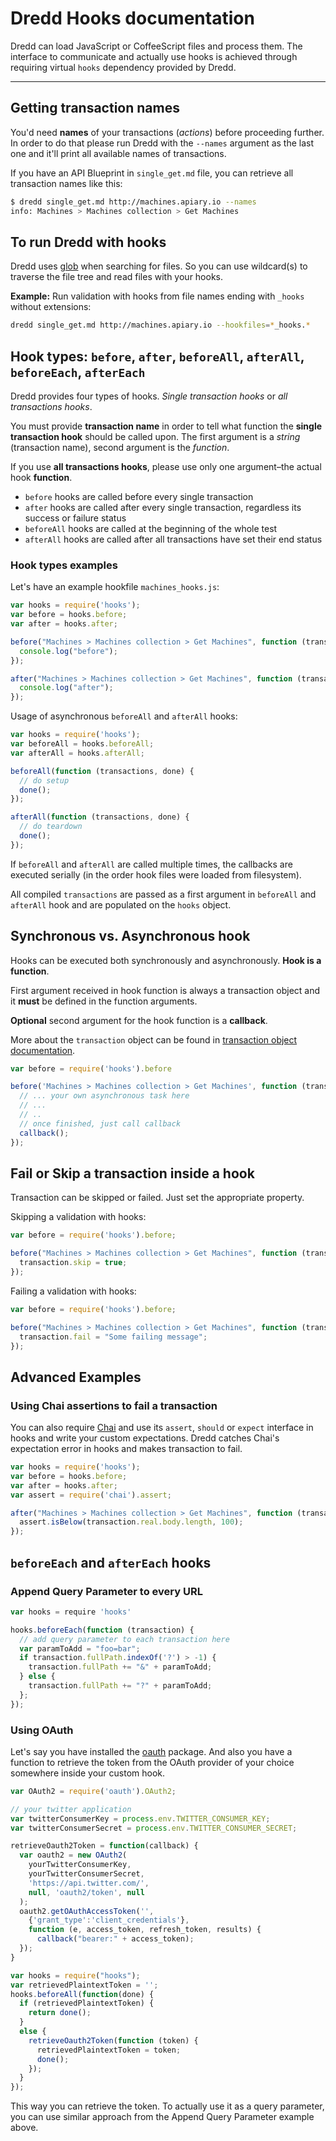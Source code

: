 # Dredd Hooks documentation

Dredd can load JavaScript or CoffeeScript files and process them.
The interface to communicate and actually use hooks is achieved through
requiring virtual `hooks` dependency provided by Dredd.

------

## Getting transaction names

You'd need __names__ of your transactions (_actions_) before proceeding further.
In order to do that please run Dredd with the `--names` argument as the last one
and it'll print all available names of transactions.

If you have an API Blueprint in `single_get.md` file, you can retrieve all
transaction names like this:

```sh
$ dredd single_get.md http://machines.apiary.io --names
info: Machines > Machines collection > Get Machines
```

## To run Dredd with hooks

Dredd uses [glob](http://npmjs.com/package/glob) when searching for files.
So you can use wildcard(s) to traverse the file tree and read files with your hooks.

**Example:** Run validation with hooks from file names ending with `_hooks` without extensions:

```sh
dredd single_get.md http://machines.apiary.io --hookfiles=*_hooks.*
```

## Hook types: `before`, `after`, `beforeAll`, `afterAll`, `beforeEach`, `afterEach`

Dredd provides four types of hooks. _Single transaction hooks_ or _all transactions hooks_.

You must provide __transaction name__ in order to tell what function the
__single transaction hook__ should be called upon.
The first argument is a _string_ (transaction name), second argument is
the _function_.

If you use __all transactions hooks__, please use only one argument–the actual hook __function__.

- `before` hooks are called before every single transaction
- `after` hooks are called after every single transaction,
  regardless its success or failure status
- `beforeAll` hooks are called at the beginning of the whole test
- `afterAll` hooks are called after all transactions have set their end status


### Hook types examples

Let's have an example hookfile `machines_hooks.js`:

```javascript
var hooks = require('hooks');
var before = hooks.before;
var after = hooks.after;

before("Machines > Machines collection > Get Machines", function (transaction) {
  console.log("before");
});

after("Machines > Machines collection > Get Machines", function (transaction) {}
  console.log("after");
});
```

Usage of asynchronous `beforeAll` and `afterAll` hooks:

```javascript
var hooks = require('hooks');
var beforeAll = hooks.beforeAll;
var afterAll = hooks.afterAll;

beforeAll(function (transactions, done) {
  // do setup
  done();
});

afterAll(function (transactions, done) {
  // do teardown
  done();
});
```

If `beforeAll` and `afterAll` are called multiple times, the callbacks
are executed serially (in the order hook files were loaded from filesystem).

All compiled `transactions` are passed as a first argument in `beforeAll` and `afterAll` hook and are populated on the `hooks` object.

## Synchronous vs. Asynchronous hook

Hooks can be executed both synchronously and asynchronously. __Hook is a function__.

First argument received in hook function is always a transaction object and it __must__ be defined in the function arguments.

__Optional__ second argument for the hook function is a __callback__.


More about the `transaction` object can be found in [transaction object documentation](transaction.md).

```javascript
var before = require('hooks').before

before('Machines > Machines collection > Get Machines', function (transaction, callback) {
  // ... your own asynchronous task here
  // ...
  // ..
  // once finished, just call callback
  callback();
});
```


## Fail or Skip a transaction inside a hook

Transaction can be skipped or failed. Just set the appropriate property.

Skipping a validation with hooks:

```javascript
var before = require('hooks').before;

before("Machines > Machines collection > Get Machines", function (transaction) {
  transaction.skip = true;
});
```

Failing a validation with hooks:

```javascript
var before = require('hooks').before;

before("Machines > Machines collection > Get Machines", function (transaction) {
  transaction.fail = "Some failing message";
});
```


## Advanced Examples


### Using Chai assertions to fail a transaction

You can also require [Chai](http://chaijs.com/) and use its `assert`, `should` or `expect` interface in
hooks and write your custom expectations. Dredd catches Chai's expectation error in hooks and makes transaction to fail.

```javascript
var hooks = require('hooks');
var before = hooks.before;
var after = hooks.after;
var assert = require('chai').assert;

after("Machines > Machines collection > Get Machines", function (transaction) {
  assert.isBelow(transaction.real.body.length, 100);
});
```


## `beforeEach` and `afterEach` hooks

### Append Query Parameter to every URL

```javascript
var hooks = require 'hooks'

hooks.beforeEach(function (transaction) {
  // add query parameter to each transaction here
  var paramToAdd = "foo=bar";
  if transaction.fullPath.indexOf('?') > -1) {
    transaction.fullPath += "&" + paramToAdd;
  } else {
    transaction.fullPath += "?" + paramToAdd;
  };
});
```


### Using OAuth

Let's say you have installed the [oauth](http://www.npmjs.org/package/oauth) package.
And also you have a function to retrieve the token from the OAuth provider
of your choice somewhere inside your custom hook.

```javascript
var OAuth2 = require('oauth').OAuth2;

// your twitter application
var twitterConsumerKey = process.env.TWITTER_CONSUMER_KEY;
var twitterConsumerSecret = process.env.TWITTER_CONSUMER_SECRET;

retrieveOauth2Token = function(callback) {
  var oauth2 = new OAuth2(
    yourTwitterConsumerKey,
    yourTwitterConsumerSecret,
    'https://api.twitter.com/',
    null, 'oauth2/token', null
  );
  oauth2.getOAuthAccessToken('',
    {'grant_type':'client_credentials'},
    function (e, access_token, refresh_token, results) {
      callback("bearer:" + access_token);
  });
}

var hooks = require("hooks");
var retrievedPlaintextToken = '';
hooks.beforeAll(function(done) {
  if (retrievedPlaintextToken) {
    return done();
  }
  else {
    retrieveOauth2Token(function (token) {
      retrievedPlaintextToken = token;
      done();
    });
  }
});

```

This way you can retrieve the token. To actually use it as a query parameter,
you can use similar approach from the Append Query Parameter example above.

